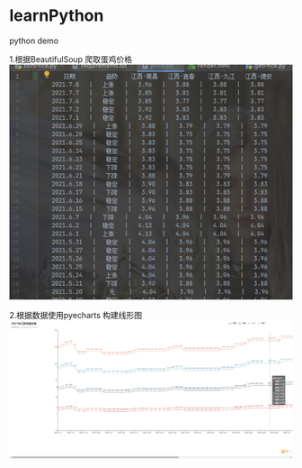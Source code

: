 # learnPython
python demo

 1.根据BeautifulSoup 爬取蛋鸡价格
![img.png](image/img.png)
 
 2.根据数据使用pyecharts 构建线形图
![img_1.png](image/img_1.png)
